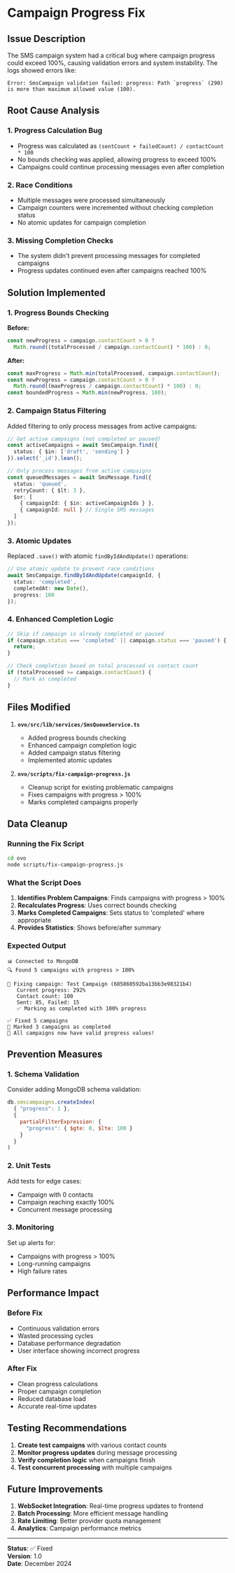 # Campaign Progress Fix

## Issue Description

The SMS campaign system had a critical bug where campaign progress could exceed 100%, causing validation errors and system instability. The logs showed errors like:

```
Error: SmsCampaign validation failed: progress: Path `progress` (290) is more than maximum allowed value (100).
```

## Root Cause Analysis

### 1. **Progress Calculation Bug**
- Progress was calculated as `(sentCount + failedCount) / contactCount * 100`
- No bounds checking was applied, allowing progress to exceed 100%
- Campaigns could continue processing messages even after completion

### 2. **Race Conditions**
- Multiple messages were processed simultaneously
- Campaign counters were incremented without checking completion status
- No atomic updates for campaign completion

### 3. **Missing Completion Checks**
- The system didn't prevent processing messages for completed campaigns
- Progress updates continued even after campaigns reached 100%

## Solution Implemented

### 1. **Progress Bounds Checking**

**Before:**
```typescript
const newProgress = campaign.contactCount > 0 ? 
  Math.round((totalProcessed / campaign.contactCount) * 100) : 0;
```

**After:**
```typescript
const maxProgress = Math.min(totalProcessed, campaign.contactCount);
const newProgress = campaign.contactCount > 0 ? 
  Math.round((maxProgress / campaign.contactCount) * 100) : 0;
const boundedProgress = Math.min(newProgress, 100);
```

### 2. **Campaign Status Filtering**

Added filtering to only process messages from active campaigns:

```typescript
// Get active campaigns (not completed or paused)
const activeCampaigns = await SmsCampaign.find({
  status: { $in: ['draft', 'sending'] }
}).select('_id').lean();

// Only process messages from active campaigns
const queuedMessages = await SmsMessage.find({
  status: 'queued',
  retryCount: { $lt: 3 },
  $or: [
    { campaignId: { $in: activeCampaignIds } },
    { campaignId: null } // Single SMS messages
  ]
});
```

### 3. **Atomic Updates**

Replaced `.save()` with atomic `findByIdAndUpdate()` operations:

```typescript
// Use atomic update to prevent race conditions
await SmsCampaign.findByIdAndUpdate(campaignId, {
  status: 'completed',
  completedAt: new Date(),
  progress: 100
});
```

### 4. **Enhanced Completion Logic**

```typescript
// Skip if campaign is already completed or paused
if (campaign.status === 'completed' || campaign.status === 'paused') {
  return;
}

// Check completion based on total processed vs contact count
if (totalProcessed >= campaign.contactCount) {
  // Mark as completed
}
```

## Files Modified

1. **`ovo/src/lib/services/SmsQueueService.ts`**
   - Added progress bounds checking
   - Enhanced campaign completion logic
   - Added campaign status filtering
   - Implemented atomic updates

2. **`ovo/scripts/fix-campaign-progress.js`**
   - Cleanup script for existing problematic campaigns
   - Fixes campaigns with progress > 100%
   - Marks completed campaigns properly

## Data Cleanup

### Running the Fix Script

```bash
cd ovo
node scripts/fix-campaign-progress.js
```

### What the Script Does

1. **Identifies Problem Campaigns**: Finds campaigns with progress > 100%
2. **Recalculates Progress**: Uses correct bounds checking
3. **Marks Completed Campaigns**: Sets status to 'completed' where appropriate
4. **Provides Statistics**: Shows before/after summary

### Expected Output

```
📊 Connected to MongoDB
🔍 Found 5 campaigns with progress > 100%

🔧 Fixing campaign: Test Campaign (685860592ba13bb3e98321b4)
   Current progress: 292%
   Contact count: 100
   Sent: 85, Failed: 15
   ✅ Marking as completed with 100% progress

✅ Fixed 5 campaigns
🎯 Marked 3 campaigns as completed
🎉 All campaigns now have valid progress values!
```

## Prevention Measures

### 1. **Schema Validation**
Consider adding MongoDB schema validation:

```javascript
db.smscampaigns.createIndex(
  { "progress": 1 },
  { 
    partialFilterExpression: { 
      "progress": { $gte: 0, $lte: 100 } 
    } 
  }
)
```

### 2. **Unit Tests**
Add tests for edge cases:
- Campaign with 0 contacts
- Campaign reaching exactly 100%
- Concurrent message processing

### 3. **Monitoring**
Set up alerts for:
- Campaigns with progress > 100%
- Long-running campaigns
- High failure rates

## Performance Impact

### Before Fix
- Continuous validation errors
- Wasted processing cycles
- Database performance degradation
- User interface showing incorrect progress

### After Fix
- Clean progress calculations
- Proper campaign completion
- Reduced database load
- Accurate real-time updates

## Testing Recommendations

1. **Create test campaigns** with various contact counts
2. **Monitor progress updates** during message processing
3. **Verify completion logic** when campaigns finish
4. **Test concurrent processing** with multiple campaigns

## Future Improvements

1. **WebSocket Integration**: Real-time progress updates to frontend
2. **Batch Processing**: More efficient message handling
3. **Rate Limiting**: Better provider quota management
4. **Analytics**: Campaign performance metrics

---

**Status**: ✅ Fixed  
**Version**: 1.0  
**Date**: December 2024 